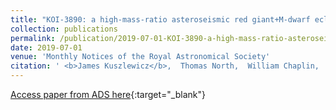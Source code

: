 ```yaml
---
title: "KOI-3890: a high-mass-ratio asteroseismic red giant+M-dwarf eclipsing binary undergoing heartbeat tidal interactions"
collection: publications
permalink: /publication/2019-07-01-KOI-3890-a-high-mass-ratio-asteroseismic-red-giantM-dwarf-eclipsing-binary-undergoing-heartbeat-tidal-interactions
date: 2019-07-01
venue: 'Monthly Notices of the Royal Astronomical Society'
citation: ' <b>James Kuszlewicz</b>,  Thomas North,  William Chaplin,  Allyson Bieryla,  David Latham,  Andrea Miglio,  Keaton Bell,  Guy Davies,  Saskia Hekker,  Tiago Campante,  Sebastien Deheuvels,  Mikkel Lund, &quot;KOI-3890: a high-mass-ratio asteroseismic red giant+M-dwarf eclipsing binary undergoing heartbeat tidal interactions.&quot;'
---
```

[Access paper from ADS here](https://ui.adsabs.harvard.edu/abs/2019MNRAS.487...14K){:target="_blank"}
